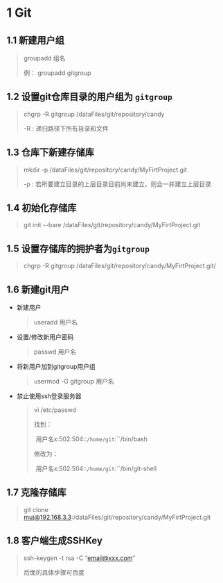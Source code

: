 # 1 Git

## 1.1 新建用户组

> groupadd 组名
>
> 例： groupadd gitgroup

## 1.2 设置git仓库目录的用户组为 ```gitgroup```

> chgrp -R gitgroup /dataFiles/git/repository/candy
>
> -R : 递归路径下所有目录和文件

## 1.3 仓库下新建存储库

> mkdir -p /dataFiles/git/repository/candy/MyFirtProject.git
>
> -p : 若所要建立目录的上层目录目前尚未建立，则会一并建立上层目录

## 1.4 初始化存储库

> git init --bare /dataFiles/git/repository/candy/MyFirtProject.git

## 1.5 设置存储库的拥护者为```gitgroup```

> chgrp -R gitgroup /dataFiles/git/repository/candy/MyFirtProject.git/

## 1.6 新建git用户

* 新建用户

  > useradd 用户名

* 设置/修改新用户密码

  > passwd 用户名

* 将新用户加到gitgroup用户组

  > usermod -G gitgroup 用户名

* 禁止使用ssh登录服务器

  > vi /etc/passwd
  >
  > 找到：
  >
  > ​	用户名x:502:504::``/home/git``:``/bin/bash
  >
  > 修改为：
  >
  > ​	用户名x:502:504::``/home/git``:``/bin/git-shell

## 1.7 克隆存储库

> git clone muj@192.168.3.3:/dataFiles/git/repository/candy/MyFirtProject.git

## 1.8 客户端生成SSHKey

> ssh-keygen -t rsa -C “email@xxx.com”
>
> 
>
> 后面的具体步骤可百度

